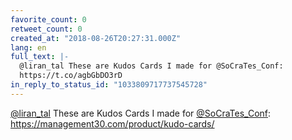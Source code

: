 ```yaml
---
favorite_count: 0
retweet_count: 0
created_at: "2018-08-26T20:27:31.000Z"
lang: en
full_text: |-
  @liran_tal These are Kudos Cards I made for @SoCraTes_Conf:
  https://t.co/agbGbDO3rD
in_reply_to_status_id: "1033809717737545728"
---
```


[@liran_tal](https://twitter.com/liran_tal) These are Kudos Cards I made for
[@SoCraTes_Conf](https://twitter.com/SoCraTes_Conf):
<https://management30.com/product/kudo-cards/>
